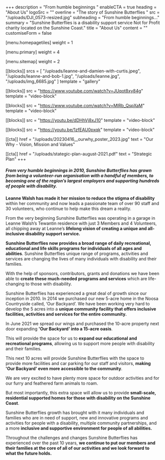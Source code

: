 +++
description = "From humble beginnings "
enableCTA = true
heading = "About Us"
logoSrc = ""
overline = "The story of Sunshine Butterflies "
src = "/uploads/DJI_0573-resized.jpg"
subheading = "From humble beginnings..."
summary = "Sunshine Butterflies is a disability support service Not for Profit charity located on the Sunshine Coast."
title = "About Us"
content = ""
customiseForm = false

[menu.homepagetiles]
weight = 1

[menu.primary]
weight = 4

[menu.sitemap]
weight = 2

[[blocks]]
srcs = [
  "/uploads/leanne-and-damien-with-curtis.jpeg",
  "/uploads/leanne-and-bob-1.jpg",
  "/uploads/leanne.jpg",
  "/uploads/img_6685.jpg"
]
template = "gallery"

[[blocks]]
src = "https://www.youtube.com/watch?v=JUqot8xy84g"
template = "video-block"

[[blocks]]
src = "https://www.youtube.com/watch?v=MIRb_QspXaM"
template = "video-block"

[[blocks]]
src = "https://youtu.be/dDHhVj8xJ10"
template = "video-block"

[[blocks]]
src = "https://youtu.be/1zfEAU0pxqk"
template = "video-block"

[[cta]]
href = "/uploads/20230416__ourwhy_poster_2023.jpg"
text = "Our Why - Vision, Mission and Values"

[[cta]]
href = "/uploads/stategic-plan-august-2021.pdf"
text = "Strategic Plan"
+++

##### **From very humble beginnings in 2010**, Sunshine Butterflies has grown from being a volunteer-run organisation with a handful of members, to becoming one of the region’s largest employers and supporting hundreds of people with disability.

**Leanne Walsh has made it her mission to reduce the stigma of disability** within her community and now leads a passionate team of over 90 staff and 30 volunteers, who continue to help make this dream a reality.

From the very beginning Sunshine Butterflies was operating in a garage in Leanne Walsh’s Tewantin residence with just 3 Members and 4 Volunteers, all chipping away at Leanne’s **lifelong vision of creating a unique and all-inclusive disability support service.**

**Sunshine Butterflies now provides a broad range of daily recreational, educational and life skills programs for individuals of all ages and abilities**. Sunshine Butterflies unique range of programs, activities and services are changing the lives of many individuals with disability and their families.

With the help of sponsors, contributors, grants and donations we have been able to **create these much-needed programs and services** which are life-changing to those with disability.

Sunshine Butterflies has experienced a great deal of growth since our inception in 2010. In 2014 we purchased our new 5-acre home in the Noosa Countryside called, ‘Our Backyard’. We have been working very hard to develop the 5 acres into a **unique community facility that offers inclusive facilities, activities and services for the entire community.**

In June 2021 we spread our wings and purchased the 10-acre property next door expanding **'Our Backyard' into a 15-acre oasis**.

This will provide the space for us to **expand our educational and recreational programs**, allowing us to support more people with disability and their families.

This next 10 acres will provide Sunshine Butterflies with the space to provide more facilities and car parking for our staff and visitors, **making 'Our Backyard' even more accessible to the community**.

We are very excited to have plenty more space for outdoor activities and for our furry and feathered farm animals to roam.

But most importantly, this extra space will allow us to provide **small-scale, residential supported homes for those with disability on the Sunshine Coast**.

Sunshine Butterflies growth has brought with it many individuals and families who are in need of support, new and innovative programs and activities for people with a disability, multiple community partnerships, and a more **inclusive and supportive environment for people of all abilities.**

Throughout the challenges and changes Sunshine Butterflies has experienced over the past 10 years, **we continue to put our members and their families at the core of all of our activities and we look forward to what the future holds.**
